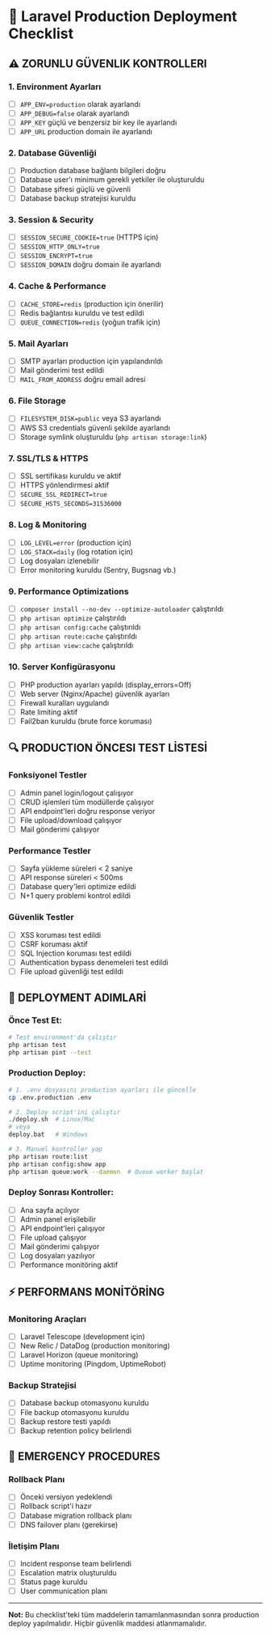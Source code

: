 # 🚀 Laravel Production Deployment Checklist

## ⚠️ ZORUNLU GÜVENLIK KONTROLLERI

### 1. Environment Ayarları
- [ ] `APP_ENV=production` olarak ayarlandı
- [ ] `APP_DEBUG=false` olarak ayarlandı
- [ ] `APP_KEY` güçlü ve benzersiz bir key ile ayarlandı
- [ ] `APP_URL` production domain ile ayarlandı

### 2. Database Güvenliği
- [ ] Production database bağlantı bilgileri doğru
- [ ] Database user'ı minimum gerekli yetkiler ile oluşturuldu
- [ ] Database şifresi güçlü ve güvenli
- [ ] Database backup stratejisi kuruldu

### 3. Session & Security
- [ ] `SESSION_SECURE_COOKIE=true` (HTTPS için)
- [ ] `SESSION_HTTP_ONLY=true` 
- [ ] `SESSION_ENCRYPT=true`
- [ ] `SESSION_DOMAIN` doğru domain ile ayarlandı

### 4. Cache & Performance
- [ ] `CACHE_STORE=redis` (production için önerilir)
- [ ] Redis bağlantısı kuruldu ve test edildi
- [ ] `QUEUE_CONNECTION=redis` (yoğun trafik için)

### 5. Mail Ayarları
- [ ] SMTP ayarları production için yapılandırıldı
- [ ] Mail gönderimi test edildi
- [ ] `MAIL_FROM_ADDRESS` doğru email adresi

### 6. File Storage
- [ ] `FILESYSTEM_DISK=public` veya S3 ayarlandı
- [ ] AWS S3 credentials güvenli şekilde ayarlandı
- [ ] Storage symlink oluşturuldu (`php artisan storage:link`)

### 7. SSL/TLS & HTTPS
- [ ] SSL sertifikası kuruldu ve aktif
- [ ] HTTPS yönlendirmesi aktif
- [ ] `SECURE_SSL_REDIRECT=true`
- [ ] `SECURE_HSTS_SECONDS=31536000`

### 8. Log & Monitoring
- [ ] `LOG_LEVEL=error` (production için)
- [ ] `LOG_STACK=daily` (log rotation için)
- [ ] Log dosyaları izlenebilir
- [ ] Error monitoring kuruldu (Sentry, Bugsnag vb.)

### 9. Performance Optimizations
- [ ] `composer install --no-dev --optimize-autoloader` çalıştırıldı
- [ ] `php artisan optimize` çalıştırıldı
- [ ] `php artisan config:cache` çalıştırıldı
- [ ] `php artisan route:cache` çalıştırıldı
- [ ] `php artisan view:cache` çalıştırıldı

### 10. Server Konfigürasyonu
- [ ] PHP production ayarları yapıldı (display_errors=Off)
- [ ] Web server (Nginx/Apache) güvenlik ayarları
- [ ] Firewall kuralları uygulandı
- [ ] Rate limiting aktif
- [ ] Fail2ban kuruldu (brute force koruması)

## 🔍 PRODUCTION ÖNCESI TEST LİSTESİ

### Fonksiyonel Testler
- [ ] Admin panel login/logout çalışıyor
- [ ] CRUD işlemleri tüm modüllerde çalışıyor
- [ ] API endpoint'leri doğru response veriyor
- [ ] File upload/download çalışıyor
- [ ] Mail gönderimi çalışıyor

### Performance Testler
- [ ] Sayfa yükleme süreleri < 2 saniye
- [ ] API response süreleri < 500ms
- [ ] Database query'leri optimize edildi
- [ ] N+1 query problemi kontrol edildi

### Güvenlik Testler
- [ ] XSS koruması test edildi
- [ ] CSRF koruması aktif
- [ ] SQL Injection koruması test edildi
- [ ] Authentication bypass denemeleri test edildi
- [ ] File upload güvenliği test edildi

## 📝 DEPLOYMENT ADIMLARİ

### Önce Test Et:
```bash
# Test environment'da çalıştır
php artisan test
php artisan pint --test
```

### Production Deploy:
```bash
# 1. .env dosyasını production ayarları ile güncelle
cp .env.production .env

# 2. Deploy script'ini çalıştır
./deploy.sh  # Linux/Mac
# veya
deploy.bat   # Windows

# 3. Manuel kontroller yap
php artisan route:list
php artisan config:show app
php artisan queue:work --daemon  # Queue worker başlat
```

### Deploy Sonrası Kontroller:
- [ ] Ana sayfa açılıyor
- [ ] Admin panel erişilebilir
- [ ] API endpoint'leri çalışıyor
- [ ] File upload çalışıyor
- [ ] Mail gönderimi çalışıyor
- [ ] Log dosyaları yazılıyor
- [ ] Performance monitöring aktif

## ⚡ PERFORMANS MONİTÖRİNG

### Monitoring Araçları
- [ ] Laravel Telescope (development için)
- [ ] New Relic / DataDog (production monitoring)
- [ ] Laravel Horizon (queue monitoring)
- [ ] Uptime monitoring (Pingdom, UptimeRobot)

### Backup Stratejisi
- [ ] Database backup otomasyonu kuruldu
- [ ] File backup otomasyonu kuruldu
- [ ] Backup restore testi yapıldı
- [ ] Backup retention policy belirlendi

## 🚨 EMERGENCY PROCEDURES

### Rollback Planı
- [ ] Önceki versiyon yedeklendi
- [ ] Rollback script'i hazır
- [ ] Database migration rollback planı
- [ ] DNS failover planı (gerekirse)

### İletişim Planı
- [ ] Incident response team belirlendi
- [ ] Escalation matrix oluşturuldu
- [ ] Status page kuruldu
- [ ] User communication planı

---

**Not:** Bu checklist'teki tüm maddelerin tamamlanmasından sonra production deploy yapılmalıdır. Hiçbir güvenlik maddesi atlanmamalıdır.
